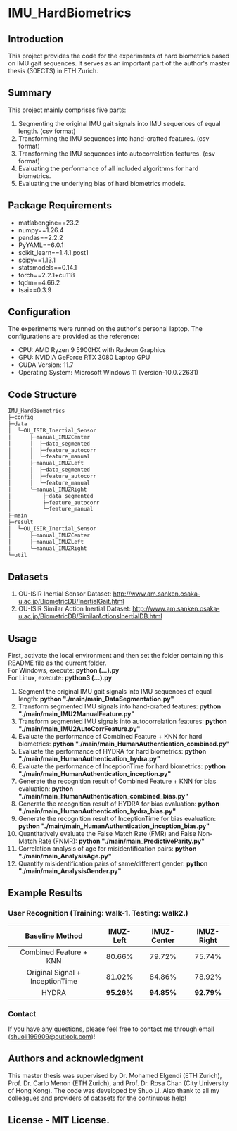 # IMU_HardBiometrics

## Introduction
This project provides the code for the experiments of hard biometrics based on IMU gait sequences. It serves as an important part of the author's master thesis (30ECTS) in ETH Zurich.
## Summary
This project mainly comprises five parts:
1. Segmenting the original IMU gait signals into IMU sequences of equal length. (csv format)
2. Transforming the IMU sequences into hand-crafted features. (csv format)
3. Transforming the IMU sequences into autocorrelation features. (csv format)
5. Evaluating the performance of all included algorithms for hard biometrics.
6. Evaluating the underlying bias of hard biometrics models.
## Package Requirements
- matlabengine==23.2
- numpy==1.26.4
- pandas==2.2.2
- PyYAML==6.0.1
- scikit_learn==1.4.1.post1
- scipy==1.13.1
- statsmodels==0.14.1
- torch==2.2.1+cu118
- tqdm==4.66.2
- tsai==0.3.9
## Configuration
The experiments were runned on the author's personal laptop. The configurations are provided as the reference:
- CPU: AMD Ryzen 9 5900HX with Radeon Graphics
- GPU: NVIDIA GeForce RTX 3080 Laptop GPU
- CUDA Version: 11.7
- Operating System: Microsoft Windows 11 (version-10.0.22631)
## Code Structure
```bash
IMU_HardBiometrics
├─config
├─data
│  └─OU_ISIR_Inertial_Sensor
│      ├─manual_IMUZCenter
│      │  ├─data_segmented
│      │  ├─feature_autocorr
│      │  └─feature_manual
│      ├─manual_IMUZLeft
│      │  ├─data_segmented
│      │  ├─feature_autocorr
│      │  └─feature_manual
│      └─manual_IMUZRight
│          ├─data_segmented
│          ├─feature_autocorr
│          └─feature_manual
├─main
├─result
│  └─OU_ISIR_Inertial_Sensor
│      ├─manual_IMUZCenter
│      ├─manual_IMUZLeft
│      └─manual_IMUZRight
└─util
```
## Datasets
1. OU-ISIR Inertial Sensor Dataset: http://www.am.sanken.osaka-u.ac.jp/BiometricDB/InertialGait.html
2. OU-ISIR Similar Action Inertial Dataset: http://www.am.sanken.osaka-u.ac.jp/BiometricDB/SimilarActionsInertialDB.html
## Usage
First, activate the local environment and then set the folder containing this README file as the current folder.  
For Windows, execute: **python (...).py**  
For Linux, execute: **python3 (...).py**  
1. Segment the original IMU gait signals into IMU sequences of equal length: **python "./main/main_DataSegmentation.py"**
2. Transform segmented IMU signals into hand-crafted features: **python "./main/main_IMU2ManualFeature.py"**
3. Transform segmented IMU signals into autocorrelation features: **python "./main/main_IMU2AutoCorrFeature.py"**
4. Evaluate the performance of Combined Feature + KNN for hard biometrics: **python "./main/main_HumanAuthentication_combined.py"**
5. Evaluate the performance of HYDRA for hard biometrics: **python "./main/main_HumanAuthentication_hydra.py"**
6. Evaluate the performance of InceptionTime for hard biometrics: **python "./main/main_HumanAuthentication_inception.py"**
7. Generate the recognition result of Combined Feature + KNN for bias evaluation: **python "./main/main_HumanAuthentication_combined_bias.py"**
8. Generate the recognition result of HYDRA for bias evaluation: **python "./main/main_HumanAuthentication_hydra_bias.py"**
9. Generate the recognition result of InceptionTime for bias evaluation: **python "./main/main_HumanAuthentication_inception_bias.py"**
10. Quantitatively evaluate the False Match Rate (FMR) and False Non-Match Rate (FNMR): **python "./main/main_PredictiveParity.py"**
11. Correlation analysis of age for misidentification pairs: **python "./main/main_AnalysisAge.py"**
12. Quantify misidentification pairs of same/different gender: **python "./main/main_AnalysisGender.py"**
## Example Results
### User Recognition (Training: walk-1. Testing: walk2.)
| **Baseline Method**              | **IMUZ\-Left** | **IMUZ\-Center** | **IMUZ\-Right** |
|:--------------------------------:|:--------------:|:----------------:|:---------------:|
| Combined Feature \+ KNN          | 80\.66\%      | 79\.72\%        | 75\.74\%       |
| Original Signal \+ InceptionTime | 81\.02\%      | 84\.86\%        | 78\.92\%       |
| HYDRA                            | **95\.26\%**  | **94\.85\%**    | **92\.79\%**   |
### Contact
If you have any questions, please feel free to contact me through email (shuoli199909@outlook.com)!
## Authors and acknowledgment
This master thesis was supervised by Dr. Mohamed Elgendi (ETH Zurich), Prof. Dr. Carlo Menon (ETH Zurich), and Prof. Dr. Rosa Chan (City University of Hong Kong). The code was developed by Shuo Li. Also thank to all my colleagues and providers of datasets for the continuous help!
## License - MIT License.
